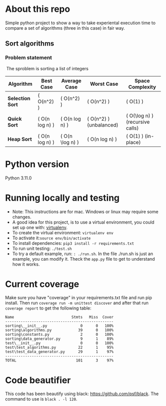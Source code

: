 # About this repo

Simple python project to show a way to take experiental execution time to compare a set of algorithms (three in this case) in fair way.

## Sort algorithms

### Problem statement
​
The sproblem is sorting a list of integers

| Algorithm        | Best Case        | Average Case      | Worst Case       | Space Complexity |
|-----------------|-----------------|------------------|------------------|------------------|
| **Selection Sort** | \( O(n^2) \)    | \( O(n^2) \)      | \( O(n^2) \)      | \( O(1) \)       |
| **Quick Sort**   | \( O(n log n) \) | \( O(n log n) \) | \( O(n^2) \) (unbalanced) | \( O(\log n) \) (recursive calls) |
| **Heap Sort**    | \( O(n log n) \) | \( O(n \log n) \) | \( O(n log n) \) | \( O(1) \) (in-place) |



# Python version
Python 3.11.0
​
# Running locally and testing

* Note: This instructions are for mac. Windows or linux may require some changes. 
* A good idea for this project, is to use a virtual environment, you could set up one with: [virtualenv](https://virtualenv.pypa.io/en/latest/).
* To create the virtual environment: `virtualenv env`
* To activate it:`source env/bin/activate`
* To install dependencies: `pip3 install -r requirements.txt`
* To run unit testing: `./test.sh`
* To try a default example, run: `: ./run.sh`. In the file ./run.sh is just an example, you can modify it. Theck the `app.py` file to get to understand how it works.

# Current coverage

Make sure you have "coverage" in your requirements.txt file and run pip install. Then run `coverage run -m unittest discover` and after that run `coverage report` to get the following table:

```
Name                          Stmts   Miss  Cover
-------------------------------------------------
sorting\__init__.py               0      0   100%
sorting\algorithms.py            39      0   100%
sorting\constants.py              2      0   100%
sorting\data_generator.py         9      1    89%
test\__init__.py                  0      0   100%
test\test_algorithms.py          22      1    95%
test\test_data_generator.py      29      1    97%
-------------------------------------------------
TOTAL                           101      3    97%
```

# Code beautifier
This code has been beautify using black: https://github.com/psf/black. 
The command to use is `black . -l 120`.
